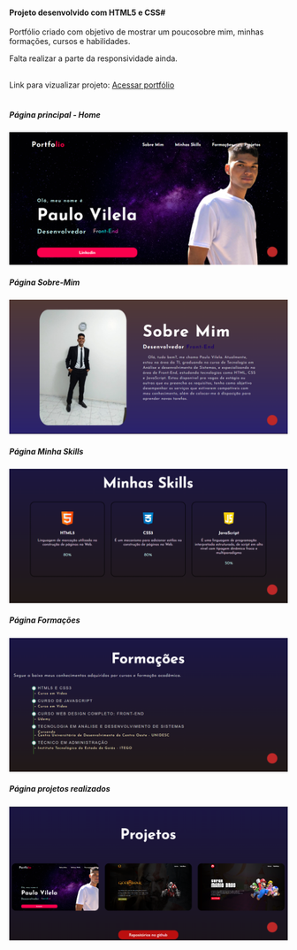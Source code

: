 <h4>Projeto desenvolvido com HTML5 e CSS#</h4>
<p>Portfólio criado com objetivo de mostrar um poucosobre mim, minhas formações, cursos e habilidades.</p>

<p>Falta realizar a parte da responsividade ainda.</p>

<br>
Link para vizualizar projeto: <a href="#">Acessar portfólio</a>
<br>
<br>
<h5>Página principal - Home</h5>
<img src="./img/home.png">
<br>
<h5>Página Sobre-Mim</h5>
<img src="./img/sobre-mim.png">
<br>
<h5>Página Minha Skills</h5>
<img src="./img/skills.png">
<br>
<h5>Página Formações</h5>
<img src="./img/formações.png">
<br>
<h5>Página projetos realizados</h5>
<img src="./img/projetos.png">
